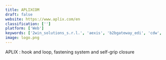 ```yaml
---
title: APLIXCOM
draft: false 
website: https://www.aplix.com/en
classification: ['']
platform: ['Web']
keywords: ['2win_solutions_s.r.l.', 'aexis', 'b2bgateway_edi', 'cdw', 'customer_fx_corporation', 'expertek_systems', 'guide_technologies', 'professional_accounting_solutions', 'sapphire_systems', 'sequoia_group', 'sirius', 'visual_k']
image: logo.png
---
```

APLIX : hook and loop, fastening system and self-grip closure